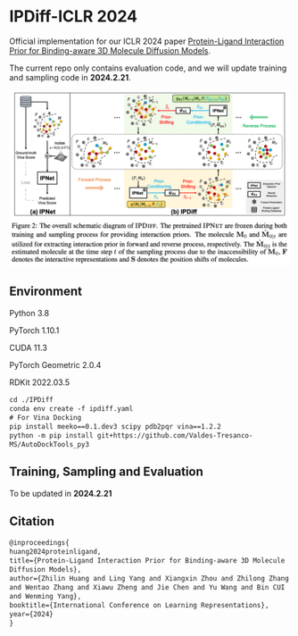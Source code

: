 # IPDiff-ICLR 2024
Official implementation for our ICLR 2024 paper [Protein-Ligand Interaction Prior for Binding-aware 3D Molecule Diffusion Models](https://openreview.net/forum?id=qH9nrMNTIW).

The current repo only contains evaluation code, and we will update training and sampling code in **2024.2.21**.

![Alt text](image.png)

## Environment
Python 3.8

PyTorch 1.10.1

CUDA 11.3

PyTorch Geometric 2.0.4

RDKit 2022.03.5

```
cd ./IPDiff
conda env create -f ipdiff.yaml
# For Vina Docking
pip install meeko==0.1.dev3 scipy pdb2pqr vina==1.2.2
python -m pip install git+https://github.com/Valdes-Tresanco-MS/AutoDockTools_py3
```

## Training, Sampling and Evaluation
To be updated in **2024.2.21**

## Citation
```
@inproceedings{
huang2024proteinligand,
title={Protein-Ligand Interaction Prior for Binding-aware 3D Molecule Diffusion Models},
author={Zhilin Huang and Ling Yang and Xiangxin Zhou and Zhilong Zhang and Wentao Zhang and Xiawu Zheng and Jie Chen and Yu Wang and Bin CUI and Wenming Yang},
booktitle={International Conference on Learning Representations},
year={2024}
}
```